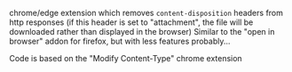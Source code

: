 chrome/edge extension which removes `content-disposition` headers from http responses
(if this header is set to "attachment", the file will be downloaded rather than displayed in the browser)
Similar to the "open in browser" addon for firefox, but with less features probably...

Code is based on the "Modify Content-Type" chrome extension